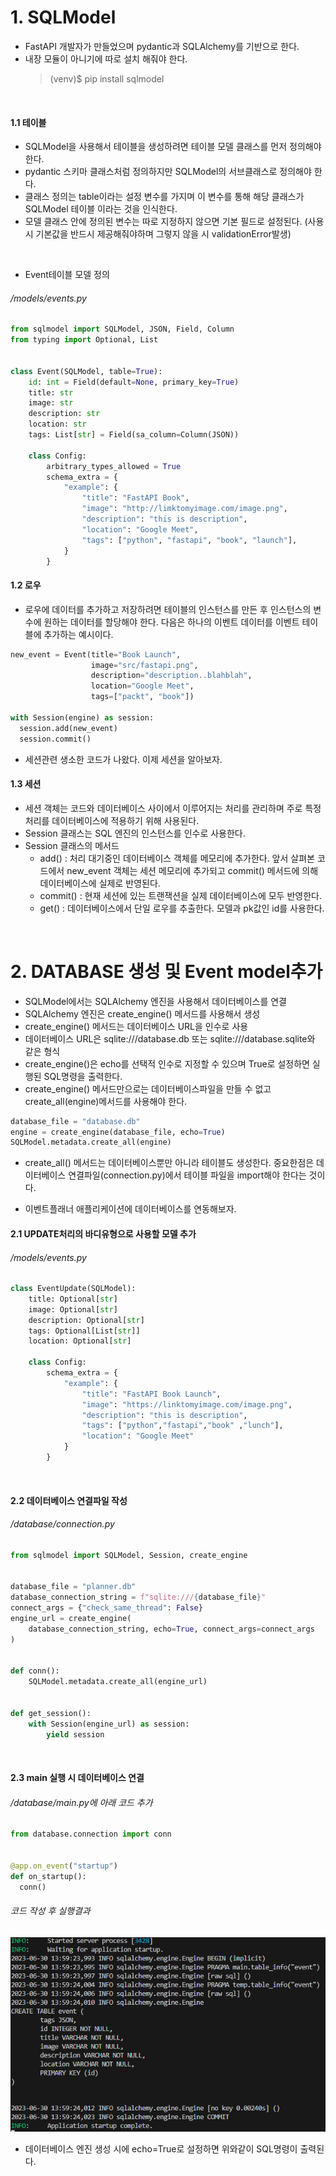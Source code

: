 # 1. SQLModel 
  - FastAPI 개발자가 만들었으며 pydantic과 SQLAlchemy를 기반으로 한다.
  - 내장 모듈이 아니기에 따로 설치 해줘야 한다.
    >(venv)$ pip install sqlmodel 

<br/>

#### 1.1 테이블
- SQLModel을 사용해서 테이블을 생성하려면 테이블 모델 클래스를 먼저 정의해야 한다.
- pydantic 스키마 클래스처럼 정의하지만 SQLModel의 서브클래스로 정의해야 한다.
- 클래스 정의는 table이라는 설정 변수를 가지며 이 변수를 통해 해당 클래스가 SQLModel 테이블 이라는 것을 인식한다.
- 모델 클래스 안에 정의된 변수는 따로 지정하지 않으면 기본 필드로 설정된다. (사용 시 기본값을 반드시 제공해줘야하며 그렇지 않을 시 validationError발생)

<br/>

- Event테이블 모델 정의

###### /models/events.py
```python
from sqlmodel import SQLModel, JSON, Field, Column
from typing import Optional, List


class Event(SQLModel, table=True):
    id: int = Field(default=None, primary_key=True)
    title: str
    image: str
    description: str
    location: str
    tags: List[str] = Field(sa_column=Column(JSON))

    class Config:
        arbitrary_types_allowed = True
        schema_extra = {
            "example": {
                "title": "FastAPI Book",
                "image": "http://limktomyimage.com/image.png",
                "description": "this is description",
                "location": "Google Meet",
                "tags": ["python", "fastapi", "book", "launch"],
            }
        }

```

#### 1.2 로우
- 로우에 데이터를 추가하고 저장하려면 테이블의 인스턴스를 만든 후 인스턴스의 변수에 원하는 데이터를 할당해야 한다. 다음은 하나의 이벤트 데이터를 이벤트 테이블에 추가하는 예시이다.

```python
new_event = Event(title="Book Launch",
                  image="src/fastapi.png", 
                  description="description..blahblah",
                  location="Google Meet",
                  tags=["packt", "book"])

with Session(engine) as session:
  session.add(new_event)
  session.commit()
```
- 세션관련 생소한 코드가 나왔다. 이제 세션을 알아보자.

#### 1.3 세션
- 세션 객체는 코드와 데이터베이스 사이에서 이루어지는 처리를 관리하며 주로 특정 처리를 데이터베이스에 적용하기 위해 사용된다.
- Session 클래스는 SQL 엔진의 인스턴스를 인수로 사용한다.
- Session 클래스의 메서드
  - add() : 처리 대기중인 데이터베이스 객체를 메모리에 추가한다. 앞서 살펴본 코드에서 
    new_event 객체는 세션 메모리에 추가되고 commit() 메서드에 의해 데이터베이스에 실제로 반영된다.
  - commit() : 현재 세션에 있는 트랜잭션을 실제 데이터베이스에 모두 반영한다.
  - get() : 데이터베이스에서 단일 로우를 추출한다. 모델과 pk값인 id를 사용한다.

<br/>

# 2. DATABASE 생성 및 Event model추가
- SQLModel에서는 SQLAlchemy 엔진을 사용해서 데이터베이스를 연결
- SQLAlchemy 엔진은 create_engine() 메서드를 사용해서 생성
- create_engine() 메서드는 데이터베이스 URL을 인수로 사용
- 데이터베이스 URL은 sqlite:///database.db 또는 sqlite:///database.sqlite와 같은 형식
- create_engine()은 echo를 선택적 인수로 지정할 수 있으며 True로 설정하면 실행된 SQL명령을 출력한다.
- create_engine() 메서드만으로는 데이터베이스파일을 만들 수 없고 create_all(engine)메서드를 사용해야 한다.

```python
database_file = "database.db"
engine = create_engine(database_file, echo=True)
SQLModel.metadata.create_all(engine)
```

- create_all() 메서드는 데이터베이스뿐만 아니라 테이블도 생성한다. 중요한점은 데이터베이스 연결파일(connection.py)에서 테이블 파일을 import해야 한다는 것이다.

- 이벤트플래너 애플리케이션에 데이터베이스를 연동해보자.
  
#### 2.1 UPDATE처리의 바디유형으로 사용할 모델 추가

###### /models/events.py
```python
class EventUpdate(SQLModel):
    title: Optional[str]
    image: Optional[str]
    description: Optional[str]
    tags: Optional[List[str]] 
    location: Optional[str]
                       
    class Config:
        schema_extra = {
            "example": {
                "title": "FastAPI Book Launch",
                "image": "https://linktomyimage.com/image.png",
                "description": "this is description",
                "tags": ["python","fastapi","book" ,"lunch"],
                "location": "Google Meet"
            }
        }
```

<br/>


#### 2.2 데이터베이스 연결파일 작성

###### /database/connection.py
```python
from sqlmodel import SQLModel, Session, create_engine


database_file = "planner.db"
database_connection_string = f"sqlite:///{database_file}"
connect_args = {"check_same_thread": False}
engine_url = create_engine(
    database_connection_string, echo=True, connect_args=connect_args
)


def conn():
    SQLModel.metadata.create_all(engine_url)


def get_session():
    with Session(engine_url) as session:
        yield session
```
<br/>


#### 2.3 main 실행 시 데이터베이스 연결

###### /database/main.py에 아래 코드 추가
```python
from database.connection import conn


@app.on_event("startup")
def on_startup():
  conn()
```
###### 코드 작성 후 실행결과
![Alt text](img/part4_ch1_image.png)

- 데이터베이스 엔진 생성 시에 echo=True로 설정하면 위와같이 SQL명령이 출력된다.

